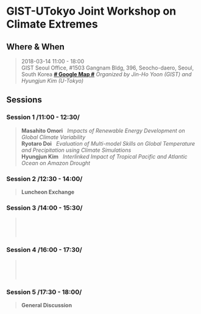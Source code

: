# GIST-UTokyo Joint Workshop on Climate Extremes

## Where & When 	
  > 2018-03-14 11:00 - 18:00 <br />
  > GIST Seoul Office, #1503 Gangnam Bldg, 396, Seocho-daero, Seoul, South Korea [**# Google Map #**](https://goo.gl/maps/EqFeJZRTqbn)
  > _Organized by Jin-Ho Yoon (GIST) and Hyungjun Kim (U-Tokyo)_

## Sessions 

### Session 1 /11:00 - 12:30/

  > **Masahito Omori** &nbsp;&nbsp;_Impacts of Renewable Energy Development on Global Climate Variability_<br />
  > **Ryotaro Doi**    &nbsp;&nbsp;_Evaluation of Multi-model Skills on Global Temperature and Precipitation using Climate Simulations_<br />
  > **Hyungjun Kim**   &nbsp;&nbsp;_Interlinked Impact of Tropical Pacific and Atlantic Ocean on Amazon Drought_

### Session 2 /12:30 - 14:00/	
  > **Luncheon Exchange**

### Session 3 /14:00 - 15:30/
  > <br />
  > <br />
  > <br />
 
### Session 4 /16:00 - 17:30/	
  > <br />
  > <br />
  > <br />

### Session 5 /17:30 - 18:00/
  > **General Discussion**

<!--stackedit_data:
eyJoaXN0b3J5IjpbLTg5NzExNzI5XX0=
-->
